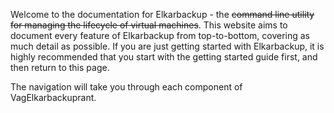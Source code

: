 Welcome to the documentation for Elkarbackup - the ~~command line utility for managing the lifecycle of virtual machines~~. This website aims to document every feature of Elkarbackup from top-to-bottom, covering as much detail as possible. If you are just getting started with Elkarbackup, it is highly recommended that you start with the getting started guide first, and then return to this page.

The navigation will take you through each component of VagElkarbackuprant. 

